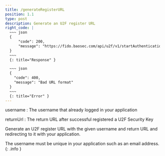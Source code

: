```yaml
---
title: /generateRegisterURL
position: 1.1
type: post
description: Generate an U2F register URL
right_code: |
  ~~~ json
  {
      "code": 200,
      "message": "https://fido.baosec.com/api/u2f/v1/startAuthentication?username=example-user&returnUrl=https://example.com/u2fLogin&challenge=d39ea54d7a127294033f6d9ff43e5f3d1f6ded3194bc7cda70acb04d5601872c&signature=fb5dbff9c91d0c7f20b661e076f2a91fdf30512694ffbfef7c5fd056ad569739"
  }
  ~~~
  {: title="Response" }

  ~~~ json
  {
    "code": 400,
    "message": "Bad URL format"
  }
  ~~~
  {: title="Error" }
---
```

username
: The username that already logged in your application

returnUrl
: The return URL after successful registered a U2F Security Key

Generate an U2F register URL with the given username and return URL and
redirecting to it with your application.

The username must be unique in your application such as an email address.
{: .info }
